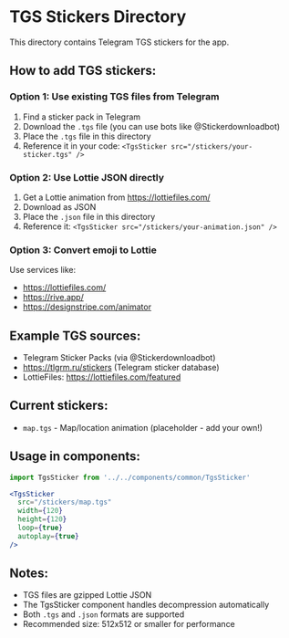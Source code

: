 # TGS Stickers Directory

This directory contains Telegram TGS stickers for the app.

## How to add TGS stickers:

### Option 1: Use existing TGS files from Telegram
1. Find a sticker pack in Telegram
2. Download the `.tgs` file (you can use bots like @Stickerdownloadbot)
3. Place the `.tgs` file in this directory
4. Reference it in your code: `<TgsSticker src="/stickers/your-sticker.tgs" />`

### Option 2: Use Lottie JSON directly
1. Get a Lottie animation from https://lottiefiles.com/
2. Download as JSON
3. Place the `.json` file in this directory
4. Reference it: `<TgsSticker src="/stickers/your-animation.json" />`

### Option 3: Convert emoji to Lottie
Use services like:
- https://lottiefiles.com/
- https://rive.app/
- https://designstripe.com/animator

## Example TGS sources:
- Telegram Sticker Packs (via @Stickerdownloadbot)
- https://tlgrm.ru/stickers (Telegram sticker database)
- LottieFiles: https://lottiefiles.com/featured

## Current stickers:
- `map.tgs` - Map/location animation (placeholder - add your own!)

## Usage in components:

```jsx
import TgsSticker from '../../components/common/TgsSticker'

<TgsSticker 
  src="/stickers/map.tgs"
  width={120}
  height={120}
  loop={true}
  autoplay={true}
/>
```

## Notes:
- TGS files are gzipped Lottie JSON
- The TgsSticker component handles decompression automatically
- Both `.tgs` and `.json` formats are supported
- Recommended size: 512x512 or smaller for performance
